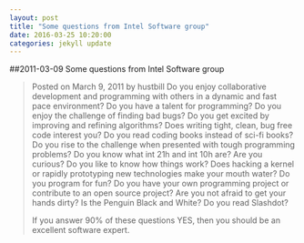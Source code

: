```yaml
---
layout: post
title: "Some questions from Intel Software group"
date: 2016-03-25 10:20:00
categories: jekyll update
---
```


##2011-03-09 Some questions from Intel Software group
> Posted on March 9, 2011 by hustbill
> Do you enjoy collaborative development and programming with others in a dynamic and fast pace environment?
> Do you have a talent for programming?
> Do you enjoy the challenge of finding bad bugs?
> Do you get excited by improving and refining algorithms?
> Does writing tight, clean, bug free code interest you?
> Do you read coding books instead of sci-fi books?
> Do you rise to the challenge when presented with tough programming problems?
> Do you know what int 21h and int 10h are?
> Are you curious?
> Do you like to know how things work?
> Does hacking a kernel or rapidly prototyping new technologies make your mouth water?
> Do you program for fun?
> Do you have your own programming project or contribute to an open source project?
> Are you not afraid to get your hands dirty?
> Is the Penguin Black and White?
> Do you read Slashdot?
> 
> If you answer 90% of these questions YES, then you should be an excellent software expert.